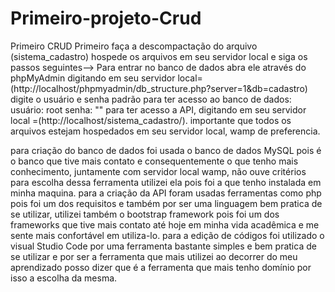 # Primeiro-projeto-Crud
Primeiro CRUD 
Primeiro faça a descompactação do arquivo  (sistema_cadastro) hospede os arquivos em seu servidor local e siga os passos seguintes-->
Para entrar no banco de dados abra ele através do phpMyAdmin digitando em seu servidor local= (http://localhost/phpmyadmin/db_structure.php?server=1&db=cadastro) digite o usuário e senha padrão para ter acesso ao banco de dados:
usuário: root 
senha: ""
para ter acesso a API, digitando em seu servidor local =(http://localhost/sistema_cadastro/).
importante que todos os arquivos estejam hospedados em seu servidor local, wamp de preferencia. 

para criação do banco de dados foi usada o banco de dados MySQL pois é o banco que tive mais contato e consequentemente o que tenho mais conhecimento, juntamente com servidor local wamp, não ouve critérios para escolha dessa ferramenta utilizei ela pois foi a que tenho instalada em minha maquina.
para a criação da API foram usadas ferramentas como php pois foi um dos requisitos e também por ser uma linguagem bem pratica de se utilizar, utilizei também o bootstrap framework pois foi um dos frameworks que tive mais contato até hoje em minha vida acadêmica e me sente mais confortável em utiliza-lo.
para a edição de códigos foi utilizado o visual Studio Code por uma ferramenta bastante simples e bem pratica de se utilizar e por ser a ferramenta que mais utilizei ao decorrer do meu aprendizado posso dizer que é a ferramenta que mais tenho domínio por isso a escolha da mesma.
